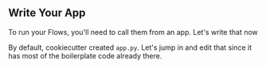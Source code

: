 ## Write Your App

To run your Flows, you'll need to call them from an app. Let's write that now

By default, cookiecutter created `app.py`. Let's jump in and edit that since it has most of the boilerplate code already there.
